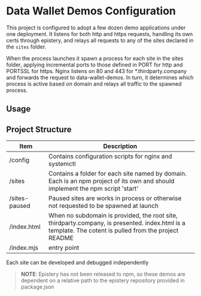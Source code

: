 # Data Wallet Demos Configuration

This project is configured to adopt a few dozen demo applications under one deployment.
It listens for both http and https requests, handling its own certs through epistery, and
relays all requests to any of the sites declared in the `sites` folder.

When the process launches it spawn a process for each site in the sites folder, applying incremental
ports to those defined in PORT for http and PORTSSL for https.
Nginx listens on 80 and 443 for *.thirdparty.company and forwards the request to data-wallet-demos.
In turn, it determines which process is active based on domain and relays all traffic to the spawned
process.

## Usage

## Project Structure

| Item    | Description                                                                                                                    |
|---------|--------------------------------------------------------------------------------------------------------------------------------|
| /config | Contains configuration scripts for nginx and systemctl                                                                         |
| /sites  | Contains a folder for each site named by domain. Each is an npm project of its own and should implement the npm script 'start' |
| /sites-paused | Paused sites are works in process or otherwise not requested to be spawned at launch |
| /index.html | When no subdomain is provided, the root site, thirdparty.company, is presented. index.html is a template. The cotent is pulled from the project README |
| /index.mjs | entry point |

Each site can be developed and debugged independently

>**NOTE**: Epistery has not been released to npm, so these demos are dependent on a relative path to the epistery repository provided in package.json 
